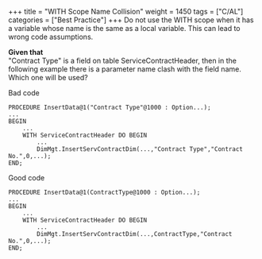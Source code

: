 +++
title = "WITH Scope Name Collision"
weight = 1450
tags = ["C/AL"]
categories = ["Best Practice"]
+++
Do not use the WITH scope when it has a variable whose name is the same as a local variable. This can lead to wrong code assumptions.

**Given that**    
"Contract Type" is a field on table ServiceContractHeader, then in the following example there is a parameter name clash with the field name. Which one will be used?

Bad code

    PROCEDURE InsertData@1("Contract Type"@1000 : Option...);
    ...
    BEGIN
        ...
        WITH ServiceContractHeader DO BEGIN
            ...
            DimMgt.InsertServContractDim(...,"Contract Type","Contract No.",0,...);
    END;

Good code

    PROCEDURE InsertData@1(ContractType@1000 : Option...);
    ...
    BEGIN
        ...
        WITH ServiceContractHeader DO BEGIN
            ...
            DimMgt.InsertServContractDim(...,ContractType,"Contract No.",0,...);
    END;
